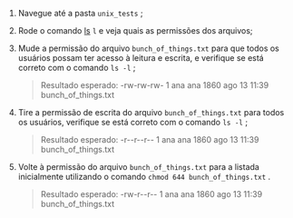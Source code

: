 1. Navegue até a pasta `unix_tests` ;

2. Rode o comando [ls](https://linux.die.net/man/1/ls) `l` e veja quais as permissões dos arquivos;

3. Mude a permissão do arquivo `bunch_of_things.txt` para que todos os usuários possam ter acesso à leitura e escrita, e verifique se está correto com o comando `ls -l` ;
    
    > Resultado esperado: -rw-rw-rw- 1 ana ana 1860 ago 13 11:39 bunch_of_things.txt

4. Tire a permissão de escrita do arquivo `bunch_of_things.txt` para todos os usuários, verifique se está correto com o comando `ls -l` ;
    
    > Resultado esperado: -r--r--r-- 1 ana ana 1860 ago 13 11:39 bunch_of_things.txt

5. Volte à permissão do arquivo `bunch_of_things.txt` para a listada inicialmente utilizando o comando `chmod 644 bunch_of_things.txt` .
    
    > Resultado esperado: -rw-r--r-- 1 ana ana 1860 ago 13 11:39 bunch_of_things.txt